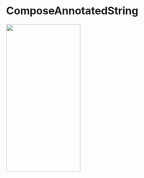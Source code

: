 # ComposeAnnotatedString


<img src="https://github.com/chethu/ComposeAnnotatedString/blob/master/demo.gif" width="200" height="400" />

